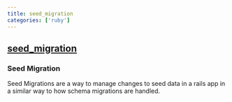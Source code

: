 ```yaml
---
title: seed_migration
categories: ['ruby']
---
```

## [seed_migration](https://github.com/pboling/seed_migration)

### Seed Migration


Seed Migrations are a way to manage changes to seed data in a rails app in a similar way to how schema migrations are handled.

